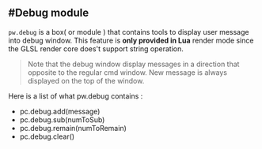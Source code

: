 #Debug module
---

```pw.debug``` is a box( or module ) that contains tools to display user message into debug window.  This feature is **only provided in Lua** render mode since the GLSL render core does't support string operation. 

> Note that the debug window display messages in a direction that opposite to the regular cmd window. New message is always displayed on the top of the window. 

Here is a list of what pw.debug contains : 
- pc.debug.add(message)
- pc.debug.sub(numToSub)
- pc.debug.remain(numToRemain)
- pc.debug.clear()